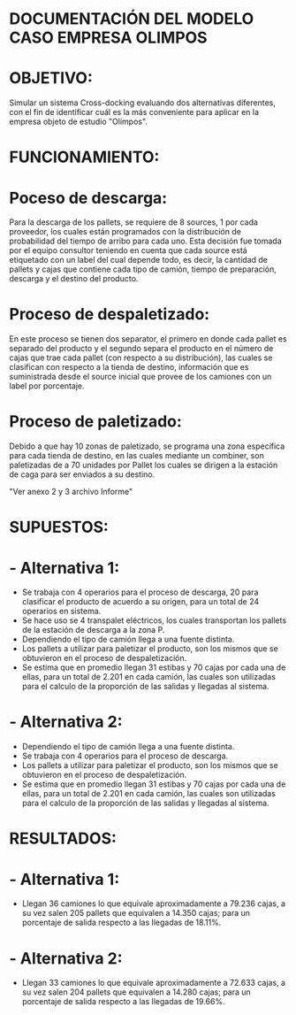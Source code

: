 # DOCUMENTACIÓN DEL MODELO CASO EMPRESA OLIMPOS

# OBJETIVO:

Simular un sistema Cross-docking evaluando dos alternativas diferentes, con el fin de identificar cuál es la más conveniente para aplicar en la empresa objeto de estudio "Olimpos". 

# FUNCIONAMIENTO:

# Poceso de descarga: 
Para la descarga de los pallets, se requiere de 8 sources, 1 por cada proveedor, los cuales están programados con la distribución de probabilidad del tiempo de arribo para cada uno. Esta decisión fue tomada por el equipo consultor teniendo en cuenta que cada source está etiquetado con un label del cual depende todo, es decir, la cantidad de pallets y cajas que contiene cada tipo de camión, tiempo de preparación, descarga y el destino del producto.

# Proceso de despaletizado:
En este proceso se tienen dos separator, el primero en donde cada pallet es separado del producto y el segundo separa el producto en el número de cajas que trae cada pallet (con respecto a su distribución), las cuales se clasifican con respecto a la tienda de destino, información que es suministrada desde el source inicial que provee de los camiones con un label por porcentaje.

# Proceso de paletizado: 
Debido a que hay 10 zonas de paletizado, se programa una zona específica para cada tienda de destino, en las cuales mediante un combiner, son paletizadas de a 70 unidades por Pallet los cuales se dirigen a la estación de caga para ser enviados a su destino.

"Ver anexo 2 y 3 archivo Informe"

# SUPUESTOS: 

# - Alternativa 1: 
- Se trabaja con 4 operarios para el proceso de descarga, 20 para clasificar el producto de acuerdo a su origen, para un total de 24 operarios en sistema. 
- Se hace uso se 4 transpalet eléctricos, los cuales transportan los pallets de la estación de descarga a la zona P.
- Dependiendo el tipo de camión llega a una fuente distinta.
- Los pallets a utilizar para paletizar el producto, son los mismos que se obtuvieron en el proceso de despaletización.
- Se estima que en promedio llegan 31 estibas y 70 cajas por cada una de ellas, para un total de 2.201 en cada camión, las cuales son utilizadas para el calculo de la proporción de las salidas y llegadas al sistema. 
# - Alternativa 2:
- Dependiendo el tipo de camión llega a una fuente distinta.
- Se trabaja con 4 operarios para el proceso de descarga.
- Los pallets a utilizar para paletizar el producto, son los mismos que se obtuvieron en el proceso de despaletización.
- Se estima que en promedio llegan 31 estibas y 70 cajas por cada una de ellas, para un total de 2.201 en cada camión, las cuales son utilizadas para el calculo de la proporción de las salidas y llegadas al sistema. 

# RESULTADOS:

# - Alternativa 1: 
- Llegan 36 camiones lo que equivale aproximadamente a 79.236 cajas, a su vez salen 205 pallets que equivalen a 14.350 cajas; para un porcentaje de salida respecto a las llegadas de 18.11%.
# - Alternativa 2:
- Llegan 33 camiones lo que equivale aproximadamente a 72.633 cajas, a su vez salen 204 pallets que equivalen a 14.280 cajas; para un porcentaje de salida respecto a las llegadas de 19.66%.



